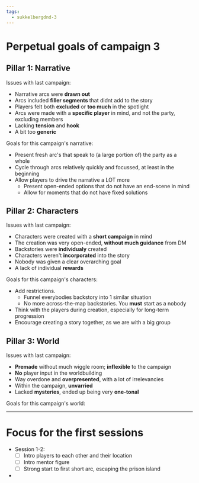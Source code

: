 ```yaml
---
tags:
  - sukkelbergdnd-3
---
```

# Perpetual goals of campaign 3
## Pillar 1: Narrative
Issues with last campaign: 
- Narrative arcs were **drawn out**
- Arcs included **filler segments** that didnt add to the story
- Players felt both **excluded** or **too much** in the spotlight
- Arcs were made with a **specific player** in mind, and not the party, excluding members
- Lacking **tension** and **hook**
- A bit too **generic**

Goals for this campaign's narrative:
- Present fresh arc's that speak to (a large portion of) the party as a whole
- Cycle through arcs relatively quickly and focussed, at least in the beginning
- Allow players to drive the narrative a LOT more
	- Present open-ended options that do not have an end-scene in mind
	- Allow for moments that do not have fixed solutions
## Pillar 2: Characters
Issues with last campaign: 
- Characters were created with a **short campaign** in mind
- The creation was very open-ended, **without much guidance** from DM
- Backstories were **individualy** created
- Characters weren't **incorporated** into the story
- Nobody was given a clear overarching goal
- A lack of individual **rewards**

Goals for this campaign's characters:
- Add restrictions.
	- Funnel everybodies backstory into 1 similar situation
	- No more across-the-map backstories. You **must** start as a nobody
- Think with the players during creation, especially for long-term progression
- Encourage creating a story together, as we are with a big group
## Pillar 3: World
Issues with last campaign: 
- **Premade** without much wiggle room; **inflexible** to the campaign
- **No** player input in the worldbuilding
- Way overdone and **overpresented**, with a lot of irrelevancies
- Within the campaign, **unvarried**
- Lacked **mysteries**, ended up being very **one-tonal**

Goals for this campaign's world:

***
# Focus for the first sessions
- Session 1-2:
	- [ ] Intro players to each other and their location
	- [ ] Intro mentor figure
	- [ ] Strong start to first short arc, escaping the prison island
- 